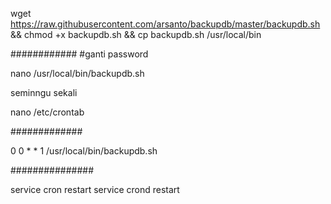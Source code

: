 
wget https://raw.githubusercontent.com/arsanto/backupdb/master/backupdb.sh && chmod +x backupdb.sh && cp backupdb.sh /usr/local/bin

############
#ganti password 

nano  /usr/local/bin/backupdb.sh

seminngu sekali 

nano /etc/crontab

#############


0 0 * * 1 /usr/local/bin/backupdb.sh


###############



service cron restart
service crond restart
